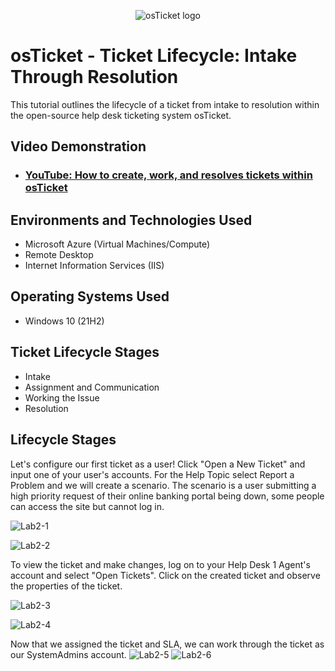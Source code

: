 <p align="center">
<img src="https://i.imgur.com/Clzj7Xs.png" alt="osTicket logo"/>
</p>

<h1>osTicket - Ticket Lifecycle: Intake Through Resolution</h1>
This tutorial outlines the lifecycle of a ticket from intake to resolution within the open-source help desk ticketing system osTicket.<br />


<h2>Video Demonstration</h2>

- ### [YouTube: How to create, work, and resolves tickets within osTicket](https://www.youtube.com)

<h2>Environments and Technologies Used</h2>

- Microsoft Azure (Virtual Machines/Compute)
- Remote Desktop
- Internet Information Services (IIS)

<h2>Operating Systems Used </h2>

- Windows 10</b> (21H2)

<h2>Ticket Lifecycle Stages</h2>

- Intake
- Assignment and Communication
- Working the Issue
- Resolution

<h2>Lifecycle Stages</h2>

<p>
</p>
<p>

Let's configure our first ticket as a user! Click "Open a New Ticket" and input one of your user's accounts. For the Help Topic select Report a Problem and we will create a scenario. The scenario is a user submitting a high priority request of their online banking portal being down, some people can access the site but cannot log in.

![Lab2-1](https://github.com/user-attachments/assets/e7658bfa-a029-439a-bce4-fd4e28bdbe2a)

![Lab2-2](https://github.com/user-attachments/assets/862b918a-c0b6-4116-9487-ed512f98c533)

To view the ticket and make changes, log on to your Help Desk 1 Agent's account and select "Open Tickets". Click on the created ticket and observe the properties of the ticket.

![Lab2-3](https://github.com/user-attachments/assets/e1b2055d-463c-4832-9ade-c72ab6c147a2)

![Lab2-4](https://github.com/user-attachments/assets/44abd1b3-a368-47e5-918a-d062079251c4)

Now that we assigned the ticket and SLA, we can work through the ticket as our SystemAdmins account.
![Lab2-5](https://github.com/user-attachments/assets/82249b4e-d631-4125-9df8-ca9105ebb3c8)
![Lab2-6](https://github.com/user-attachments/assets/5f9d85a6-16be-43cb-96f1-2014a39e969d)

</p>
<br />

<p>

</p>
<p>

</p>
<br />

<p>
</p>
<p>

</p>
<br />

